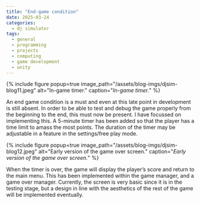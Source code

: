 ```yaml
---
title: "End-game condition"
date: 2025-03-24
categories:
  - dj simulator
tags:
  - general
  - programming
  - projects
  - computing
  - game development
  - unity
---
```


{% include figure popup=true image_path="/assets/blog-imgs/djsim-blog11.jpeg" alt="In-game timer." caption="_In-game timer._" %}

An end game condition is a must and even at this late point in development is still absent. In order to be able to test and debug the game properly from the beginning to the end, this must now be present. I have focussed on implementing this. A 5-minute timer has been added so that the player has a time limit to amass the most points. The duration of the timer may be adjustable in a feature in the settings/free play mode.

{% include figure popup=true image_path="/assets/blog-imgs/djsim-blog12.jpeg" alt="Early version of the game over screen." caption="_Early version of the game over screen._" %}

When the timer is over, the game will display the player’s score and return to the main menu. This has been implemented within the game manager, and a game over manager. Currently, the screen is very basic since it is in the testing stage, but a design in line with the aesthetics of the rest of the game will be implemented eventually.
